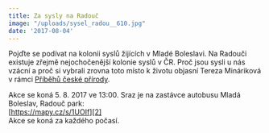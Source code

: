 ```yaml
---
title: Za sysly na Radouč
image: "/uploads/sysel_radou__610.jpg"
date: '2017-08-04'
---
```

Pojďte se podívat na kolonii syslů žijících v Mladé Boleslavi. Na
Radouči existuje zřejmě nejochočenější kolonie syslů v ČR. Proč jsou
sysli u nás vzácní a proč si vybrali zrovna toto místo k životu objasní
Tereza Mináriková v rámci [Příběhů české přírody][1].

Akce se koná 5. 8. 2017 ve 13:00. Sraz je na zastávce autobusu Mladá
Boleslav, Radouč park:  
[https://mapy.cz/s/1UOIf][2]  
Akce se koná za každého počasí.


[1]: https://www.facebook.com/pribehyceskeprirody/
[2]: https://mapy.cz/s/1UOIf
